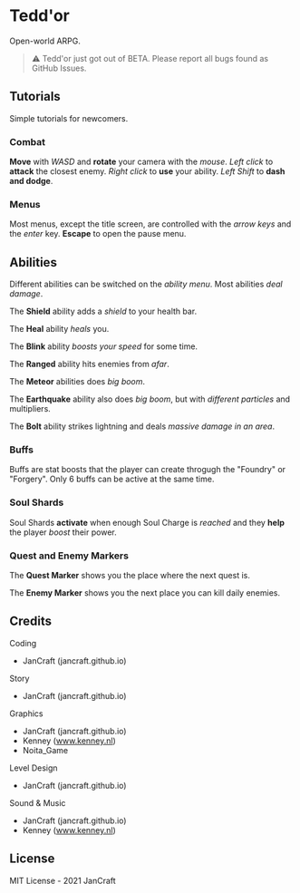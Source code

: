 # Tedd'or
Open-world ARPG.

> ⚠️ Tedd'or just got out of BETA. Please report all bugs found as GitHub Issues.

## Tutorials
Simple tutorials for newcomers.

### Combat
**Move** with *WASD* and **rotate** your camera with the *mouse*.
*Left click* to **attack** the closest enemy.
*Right click* to **use** your ability.
*Left Shift* to **dash and dodge**.

### Menus
Most menus, except the title screen, are controlled with the *arrow keys* and the *enter* key.
**Escape** to open the pause menu.

## Abilities
Different abilities can be switched on the *ability menu*. Most abilities *deal damage*.

The **Shield** ability adds a *shield* to your health bar.

The **Heal** ability *heals* you.

The **Blink** ability *boosts your speed* for some time.

The **Ranged** ability hits enemies from *afar*.

The **Meteor** abilities does *big boom*.

The **Earthquake** ability also does *big boom*, but with *different particles* and multipliers.

The **Bolt** ability strikes lightning and deals *massive damage in an area*.

### Buffs
Buffs are stat boosts that the player can create throgugh the "Foundry" or "Forgery".
Only 6 buffs can be active at the same time.

### Soul Shards
Soul Shards **activate** when enough Soul Charge is *reached* and they **help** the player *boost* their power.

### Quest and Enemy Markers
The **Quest Marker** shows you the place where the next quest is.

The **Enemy Marker** shows you the next place you can kill daily enemies.

## Credits
Coding
* JanCraft (jancraft.github.io)

Story
* JanCraft (jancraft.github.io)

Graphics
* JanCraft (jancraft.github.io)
* Kenney (www.kenney.nl)
* Noita_Game

Level Design
* JanCraft (jancraft.github.io)

Sound & Music
* JanCraft (jancraft.github.io)
* Kenney (www.kenney.nl)

## License
MIT License - 2021 JanCraft